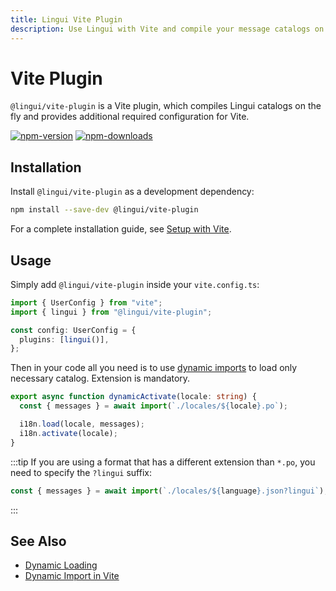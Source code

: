 ```yaml
---
title: Lingui Vite Plugin
description: Use Lingui with Vite and compile your message catalogs on the fly
---
```


# Vite Plugin

`@lingui/vite-plugin` is a Vite plugin, which compiles Lingui catalogs on the fly and provides additional required configuration for Vite.

[![npm-version](https://img.shields.io/npm/v/@lingui/vite-plugin?logo=npm&cacheSeconds=1800)](https://www.npmjs.com/package/@lingui/vite-plugin)
[![npm-downloads](https://img.shields.io/npm/dt/@lingui/vite-plugin?cacheSeconds=500)](https://www.npmjs.com/package/@lingui/vite-plugin)

## Installation

Install `@lingui/vite-plugin` as a development dependency:

```bash npm2yarn
npm install --save-dev @lingui/vite-plugin
```

For a complete installation guide, see [Setup with Vite](../tutorials/setup-vite.md).

## Usage

Simply add `@lingui/vite-plugin` inside your `vite.config.ts`:

```ts title="vite.config.ts"
import { UserConfig } from "vite";
import { lingui } from "@lingui/vite-plugin";

const config: UserConfig = {
  plugins: [lingui()],
};
```

Then in your code all you need is to use [dynamic imports](https://developer.mozilla.org/en-US/docs/Web/JavaScript/Reference/Statements/import#dynamic_imports) to load only necessary catalog. Extension is mandatory.

```ts
export async function dynamicActivate(locale: string) {
  const { messages } = await import(`./locales/${locale}.po`);

  i18n.load(locale, messages);
  i18n.activate(locale);
}
```

:::tip
If you are using a format that has a different extension than `*.po`, you need to specify the `?lingui` suffix:

```ts
const { messages } = await import(`./locales/${language}.json?lingui`);
```

:::

## See Also

- [Dynamic Loading](../guides/dynamic-loading-catalogs.md)
- [Dynamic Import in Vite](https://vitejs.dev/guide/features.html#dynamic-import)
